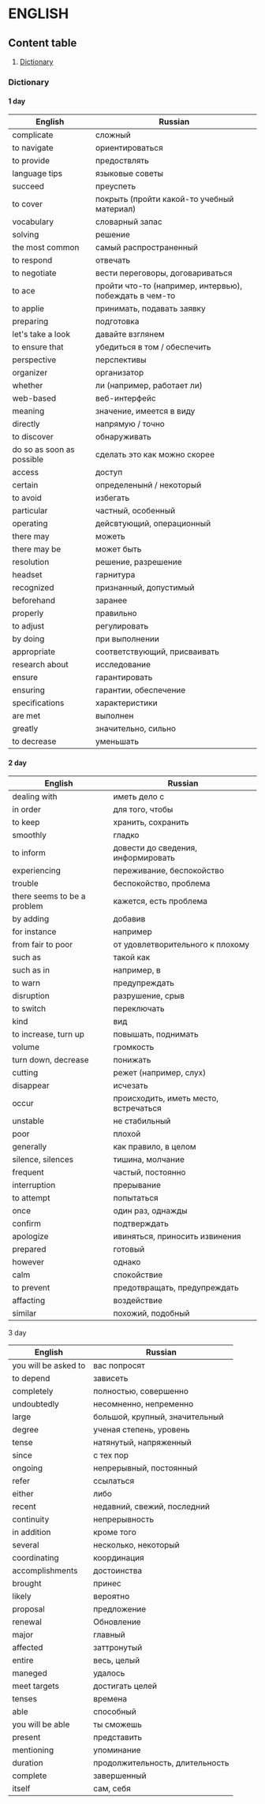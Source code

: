 # ENGLISH

## Content table

1. [Dictionary](#dictionary)


### <a name='dictionary'>Dictionary</a>

#### 1 day

| English | Russian |
| - | - |
| complicate | cложный |
| to navigate | ориентироваться |
| to provide | предоствлять |
| language tips | языковые советы |
| succeed | преуспеть |
| to cover | покрыть (пройти какой-то учебный материал) |
| vocabulary | словарный запас |
| solving | решение |
| the most common | самый распространенный |
| to respond | отвечать |
| to negotiate | вести переговоры, договариваться |
| to ace | пройти что-то (например, интервью), побеждать в чем-то |
| to applie | принимать, подавать заявку |
| preparing | подготовка |
| let's take a look | давайте взглянем |
| to ensure that | убедиться в том / обеспечить |
| perspective | перспективы |
| organizer | организатор |
| whether | ли (например, работает ли) |
| web-based | веб-интерфейс |
| meaning | значение, имеется в виду |
| directly | напрямую / точно |
| to discover | обнаруживать |
| do so as soon as possible | сделать это как можно скорее |
| access | доступ |
| certain | определенынй / некоторый |
| to avoid | избегать |
| particular | частный, особенный |
| operating | дейсвтующий, операционный |
| there may | можеть |
| there may be | может быть |
| resolution | решение, разрешение |
| headset | гарнитура |
| recognized | признанный, допустимый |
| beforehand | заранее |
| properly | правильно |
| to adjust | регулировать |
| by doing | при выполнении |
| appropriate | соответствующий, присваивать |
| research about | исследование |
| ensure | гарантировать |
| ensuring | гарантии, обеспечение |
| specifications | характеристики |
| are met | выполнен |
| greatly | значительно, сильно |
| to decrease | уменьшать |

#### 2 day

| English | Russian |
| - | - |
| dealing with | иметь дело с |
| in order | для того, чтобы |
| to keep | хранить, сохранить |
| smoothly | гладко |
| to inform | довести до сведения, информировать |
| experiencing | переживание, беспокойство |
| trouble | беспокойство, проблема |
| there seems to be a problem | кажется, есть проблема |
| by adding | добавив |
| for instance | например |
| from fair to poor | от удовлетворительного к плохому |
| such as | такой как |
| such as in | например, в |
| to warn | предупреждать |
| disruption | разрушение, срыв |
| to switch | переключать |
| kind | вид |
| to increase, turn up | повышать, поднимать |
| volume | громкость |
| turn down, decrease | понижать |
| cutting | режет (например, слух) |
| disappear | исчезать |
| occur | происходить, иметь место, встречаться |
| unstable | не стабильный |
| poor | плохой |
| generally | как правило, в целом |
| silence, silences | тишина, молчание |
| frequent | частый, постоянно |
| interruption | прерывание |
| to attempt | попытаться |
| once | один раз, однажды |
| confirm | подтверждать |
| apologize | ивиняться, приносить извинения |
| prepared | готовый |
| however | однако |
| calm | спокойствие |
| to prevent | предотвращать, предупреждать |
| affacting | воздействие |
| similar | похожий, подобный |

3 day

| English | Russian |
| - | - |
| you will be asked to | вас попросят |
| to depend | зависеть |
| completely | полностью, совершенно |
| undoubtedly | несомненно, непременно |
| large | большой, крупный, значительный |
| degree | ученая степень, уровень |
| tense | натянутый, напряженный |
| since | с тех пор |
| ongoing | непрерывный, постоянный |
| refer | ссылаться |
| either | либо |
| recent | недавний, свежий, последний |
| continuity | непрерывность |
| in addition | кроме того |
| several | несколько, некоторый |
| coordinating | координация |
| accomplishments | достоинства |
| brought | принес |
| likely | вероятно |
| proposal | предложение |
| renewal | Обновление |
| major | главный |
| affected | заттронутый |
| entire | весь, целый |
| maneged | удалось |
| meet targets | достигать целей |
| tenses | времена |
| able | способный |
| you will be able | ты сможешь |
| present | представить |
| mentioning | упоминание |
| duration | продолжительность, длительность |
| complete | завершенный |
| itself | сам, себя |


